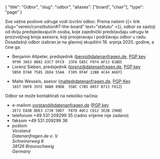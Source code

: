 {
    "title": "Odbor",
    "slug": "odbor",
    "aliases": ["board", "chair"],
    "type": "page"
}

Sve važne poslove udruge vodi izvršni odbor. Prema našem {{< link slug="verein/constitution#7-the-board" text="statutu" >}}, odbor se sastoji od dviju predsjedavajućih osoba, koje zajednički predstavljaju udrugu te proizvoljnog broja asesora, koji provjeravaju i podržavaju odbor u radu. Dosadašnji odbor izabran je na glavnoj skupštini 16. srpnja 2020. godine, a čine ga:

* Benjamin Altpeter, predsjednik ([benni@datenanfragen.de](mailto:benni@datenanfragen.de), [PGP key](/pgp/AF1381BD.asc)  
  `9F99 3663 0B82 D3C7 DFC9  23F6 EB5C F074 AF13 81BD`)
* Lorenz Sieben, predsjednik ([lorenz@datenanfragen.de](mailto:lorenz@datenanfragen.de), [PGP key](/pgp/4C44A6EF.asc)   
  `5B50 D7A0 7585 26D4 55AA  F305 DFAF 12BB 4C44 A6EF`)

<!-- Comment to separate the lists. -->

* Malte Wessels, asesor ([malte@datenanfragen.de](mailto:malte@datenanfragen.de), [PGP-Key](/pgp/B713F012.asc)  
  `1657 D0F0 35FE 9AB0 89DB  55BC C7B5 0857 B713 F012`)

Odbor se može kontaktirati na nekoliko načina:

* e-mailom [vorstand@datenanfragen.de](mailto:vorstand@datenanfragen.de) ([PGP key](/pgp/3E2B296B.asc) `2E72 EA5B DDE3 1730 58D7  F87D A0C1 C012 3E2B 296B`)
* telefonom +49 531 209299 35 (radno vrijeme nije zadano)  
* faksom +49 531 209299 36  
* poštom  
    *Vorstand  
    Datenanfragen.de e. V.  
    Schreinerweg 6  
    38126 Braunschweig  
    Germany*
